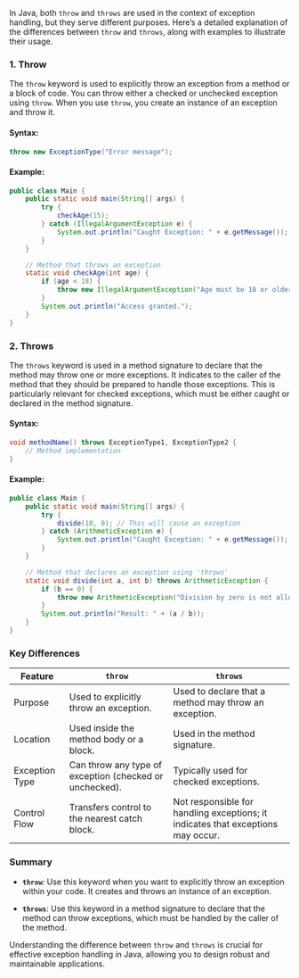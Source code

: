 In Java, both `throw` and `throws` are used in the context of exception handling, but they serve different purposes. Here’s a detailed explanation of the differences between `throw` and `throws`, along with examples to illustrate their usage.

### 1. **Throw**

The `throw` keyword is used to explicitly throw an exception from a method or a block of code. You can throw either a checked or unchecked exception using `throw`. When you use `throw`, you create an instance of an exception and throw it.

#### Syntax:
```java
throw new ExceptionType("Error message");
```

#### Example:
```java
public class Main {
    public static void main(String[] args) {
        try {
            checkAge(15);
        } catch (IllegalArgumentException e) {
            System.out.println("Caught Exception: " + e.getMessage());
        }
    }

    // Method that throws an exception
    static void checkAge(int age) {
        if (age < 18) {
            throw new IllegalArgumentException("Age must be 18 or older");
        }
        System.out.println("Access granted.");
    }
}
```

### 2. **Throws**

The `throws` keyword is used in a method signature to declare that the method may throw one or more exceptions. It indicates to the caller of the method that they should be prepared to handle those exceptions. This is particularly relevant for checked exceptions, which must be either caught or declared in the method signature.

#### Syntax:
```java
void methodName() throws ExceptionType1, ExceptionType2 {
    // Method implementation
}
```

#### Example:
```java
public class Main {
    public static void main(String[] args) {
        try {
            divide(10, 0); // This will cause an exception
        } catch (ArithmeticException e) {
            System.out.println("Caught Exception: " + e.getMessage());
        }
    }

    // Method that declares an exception using 'throws'
    static void divide(int a, int b) throws ArithmeticException {
        if (b == 0) {
            throw new ArithmeticException("Division by zero is not allowed");
        }
        System.out.println("Result: " + (a / b));
    }
}
```

### Key Differences

| Feature        | `throw`                                    | `throws`                                   |
|----------------|--------------------------------------------|-------------------------------------------|
| Purpose        | Used to explicitly throw an exception.     | Used to declare that a method may throw an exception. |
| Location       | Used inside the method body or a block.   | Used in the method signature.             |
| Exception Type | Can throw any type of exception (checked or unchecked). | Typically used for checked exceptions.    |
| Control Flow   | Transfers control to the nearest catch block. | Not responsible for handling exceptions; it indicates that exceptions may occur. |

### Summary

- **`throw`**: Use this keyword when you want to explicitly throw an exception within your code. It creates and throws an instance of an exception.
  
- **`throws`**: Use this keyword in a method signature to declare that the method can throw exceptions, which must be handled by the caller of the method.

Understanding the difference between `throw` and `throws` is crucial for effective exception handling in Java, allowing you to design robust and maintainable applications.